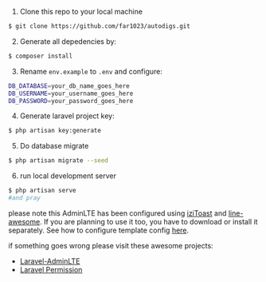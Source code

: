 1. Clone this repo to your local machine

```bash
$ git clone https://github.com/far1023/autodigs.git
```

2. Generate all depedencies by:

```bash
$ composer install
```

3. Rename `env.example` to `.env` and configure:

```bash
DB_DATABASE=your_db_name_goes_here
DB_USERNAME=your_username_goes_here
DB_PASSWORD=your_password_goes_here
```

4. Generate laravel project key:

```bash
$ php artisan key:generate
```

5. Do database migrate

```bash
$ php artisan migrate --seed
```

6. run local development server

```bash
$ php artisan serve
#and pray
```

please note this AdminLTE has been configured using [iziToast](https://izitoast.marcelodolza.com/) and [line-awesome](https://icons8.com/line-awesome/howto). If you are planning to use it too, you have to download or install it separately. See how to configure template config [here](https://github.com/jeroennoten/Laravel-AdminLTE/wiki/Plugins-Configuration).

if something goes wrong please visit these awesome projects:

-   [Laravel-AdminLTE](https://github.com/jeroennoten/Laravel-AdminLTE)
-   [Laravel Permission](https://spatie.be/docs/laravel-permission/v6/introduction)
